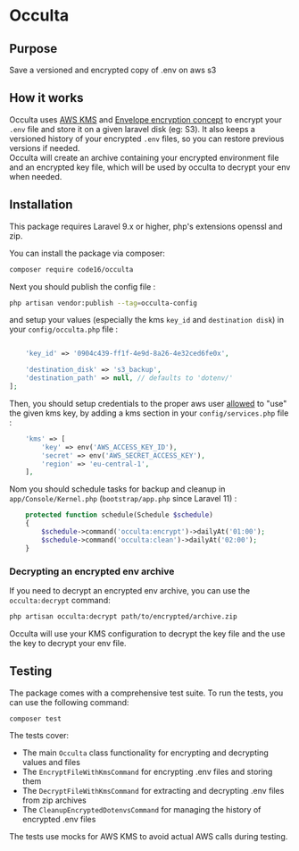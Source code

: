 # Occulta

## Purpose
Save a versioned and encrypted copy of .env on aws s3

## How it works
Occulta uses [AWS KMS](https://aws.amazon.com/kms/) and [Envelope encryption concept](https://docs.aws.amazon.com/kms/latest/developerguide/kms-cryptography.html#enveloping) to encrypt your `.env` file and store it on a given laravel disk (eg: S3). 
It also keeps a versioned history of your encrypted `.env` files, so you can restore previous versions if needed.
<br>
Occulta will create an archive containing your encrypted environment file and an encrypted key file, which will be used by occulta to decrypt your env when needed.


## Installation
This package requires Laravel 9.x or higher, php's extensions openssl and zip.

You can install the package via composer:

```bash
composer require code16/occulta
```

Next you should publish the config file :

```bash
php artisan vendor:publish --tag=occulta-config
```

and setup your values (especially the kms `key_id` and `destination disk`) in your `config/occulta.php` file :

```php

    'key_id' => '0904c439-ff1f-4e9d-8a26-4e32ced6fe0x',

    'destination_disk' => 's3_backup',
    'destination_path' => null, // defaults to 'dotenv/'
];
```

Then, you should setup credentials to the proper aws user [allowed](https://docs.aws.amazon.com/kms/latest/developerguide/key-policies.html#key-policy-default-allow-users) to "use" the given kms key, by adding a kms section in your `config/services.php` file :

```php
    'kms' => [
        'key' => env('AWS_ACCESS_KEY_ID'),
        'secret' => env('AWS_SECRET_ACCESS_KEY'),
        'region' => 'eu-central-1',
    ],
```

Nom you should schedule tasks for backup and cleanup in `app/Console/Kernel.php` (`bootstrap/app.php` since Laravel 11) :

```php
    protected function schedule(Schedule $schedule)
    {
        $schedule->command('occulta:encrypt')->dailyAt('01:00');
        $schedule->command('occulta:clean')->dailyAt('02:00');
    }
```

### Decrypting an encrypted env archive
If you need to decrypt an encrypted env archive, you can use the `occulta:decrypt` command:

```bash
php artisan occulta:decrypt path/to/encrypted/archive.zip
```

Occulta will use your KMS configuration to decrypt the key file and the use the key to decrypt your env file.

## Testing

The package comes with a comprehensive test suite. To run the tests, you can use the following command:

```bash
composer test
```

The tests cover:

- The main `Occulta` class functionality for encrypting and decrypting values and files
- The `EncryptFileWithKmsCommand` for encrypting .env files and storing them
- The `DecryptFileWithKmsCommand` for extracting and decrypting .env files from zip archives
- The `CleanupEncryptedDotenvsCommand` for managing the history of encrypted .env files

The tests use mocks for AWS KMS to avoid actual AWS calls during testing.

